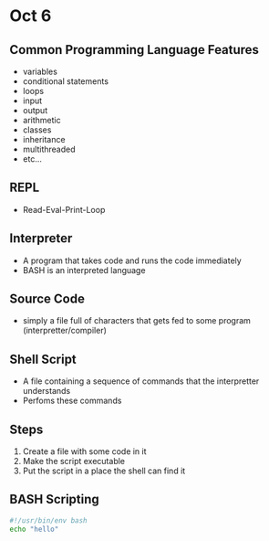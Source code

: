 # Oct 6
## Common Programming Language Features
- variables
- conditional statements
- loops
- input
- output
- arithmetic
- classes
- inheritance
- multithreaded
- etc...

## REPL
- Read-Eval-Print-Loop

## Interpreter
- A program that takes code and runs the code immediately
- BASH is an interpreted language

## Source Code
- simply a file full of characters that gets fed to some program (interpretter/compiler)

## Shell Script
- A file containing a sequence of commands that the interpretter understands
- Perfoms these commands

## Steps
1. Create a file with some code in it
2. Make the script executable
3. Put the script in a place the shell can find it

## BASH Scripting
```bash
#!/usr/bin/env bash
echo "hello"
```
